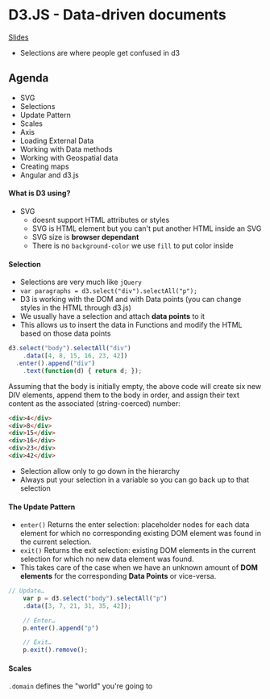 # D3.JS - Data-driven documents
[Slides](http://yonet.github.io/d3-codeclass/#/)

* Selections are where people get confused in d3

## Agenda
* SVG
* Selections
* Update Pattern
* Scales
* Axis
* Loading External Data
* Working with Data methods
* Working with Geospatial data
* Creating maps
* Angular and d3.js


#### What is D3 using?
* SVG
    * doesnt support HTML attributes or styles
    * SVG is HTML element but you can't put another HTML inside an SVG
    * SVG size is **browser dependant**
    * There is no `background-color` we use `fill` to put color inside

#### Selection
* Selections are very much like `jQuery`
* `var paragraphs = d3.select("div").selectAll("p");` 
* D3 is working with the DOM and with Data points (you can change styles in the HTML through d3.js)
* We usually have a selection and attach **data points** to it
* This allows us to insert the data in Functions and modify the HTML based on those data points

```JavaScript
d3.select("body").selectAll("div")
    .data([4, 8, 15, 16, 23, 42])
  .enter().append("div")
    .text(function(d) { return d; });
```
Assuming that the body is initially empty, the above code will create six new DIV elements, append them to the body in order, and assign their text content as the associated (string-coerced) number:
```HTML
<div>4</div>
<div>8</div>
<div>15</div>
<div>16</div>
<div>23</div>
<div>42</div>
```

* Selection allow only to go down in the hierarchy
* Always put your selection in a variable so you can go back up to that selection

#### The Update Pattern
* `enter()` Returns the enter selection: placeholder nodes for each data element for which no corresponding existing DOM element was found in the current selection.
* `exit()` Returns the exit selection: existing DOM elements in the current selection for which no new data element was found.
* This takes care of the case when we have an unknown amount of **DOM elements** for the corresponding **Data Points** or vice-versa.

``` JavaScript
// Update…
    var p = d3.select("body").selectAll("p")
    .data([3, 7, 21, 31, 35, 42]);

    // Enter…
    p.enter().append("p")

    // Exit…
    p.exit().remove();
```

#### Scales
`.domain` defines the "world" you're going to 







